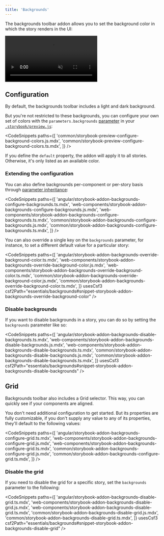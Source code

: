 ```yaml
---
title: 'Backgrounds'
---
```


The backgrounds toolbar addon allows you to set the background color in which the story renders in the UI:

<video autoPlay muted playsInline loop>
  <source
    src="addon-backgrounds-optimized.mp4"
    type="video/mp4"
  />
</video>

## Configuration

By default, the backgrounds toolbar includes a light and dark background.

But you're not restricted to these backgrounds, you can configure your own set of colors with the `parameters.backgrounds` [parameter](../writing-stories/parameters.md) in your [`.storybook/preview.js`](../configure/overview.md#configure-story-rendering):

<!-- prettier-ignore-start -->

<CodeSnippets
  paths={[
    'common/storybook-preview-configure-background-colors.js.mdx',
    'common/storybook-preview-configure-background-colors.ts.mdx',
  ]}
/>

<!-- prettier-ignore-end -->

If you define the `default` property, the addon will apply it to all stories. Otherwise, it's only listed as an available color.

### Extending the configuration

You can also define backgrounds per-component or per-story basis through [parameter inheritance](../writing-stories/parameters.md#component-parameters):

<!-- prettier-ignore-start -->

<CodeSnippets
  paths={[
    'angular/storybook-addon-backgrounds-configure-backgrounds.ts.mdx',
    'web-components/storybook-addon-backgrounds-configure-backgrounds.js.mdx',
    'web-components/storybook-addon-backgrounds-configure-backgrounds.ts.mdx',
    'common/storybook-addon-backgrounds-configure-backgrounds.js.mdx',
    'common/storybook-addon-backgrounds-configure-backgrounds.ts.mdx',
  ]}
/>

<!-- prettier-ignore-end -->

You can also override a single key on the `backgrounds` parameter, for instance, to set a different default value for a particular story:

<!-- prettier-ignore-start -->

<CodeSnippets
  paths={[
    'angular/storybook-addon-backgrounds-override-background-color.ts.mdx',
    'web-components/storybook-addon-backgrounds-override-background-color.js.mdx',
    'web-components/storybook-addon-backgrounds-override-background-color.ts.mdx',
    'common/storybook-addon-backgrounds-override-background-color.js.mdx',
    'common/storybook-addon-backgrounds-override-background-color.ts.mdx',
  ]}
  usesCsf3
  csf2Path="essentials/backgrounds#snippet-storybook-addon-backgrounds-override-background-color"
/>

<!-- prettier-ignore-end -->

### Disable backgrounds

If you want to disable backgrounds in a story, you can do so by setting the `backgrounds` parameter like so:

<!-- prettier-ignore-start -->

<CodeSnippets
  paths={[
    'angular/storybook-addon-backgrounds-disable-backgrounds.ts.mdx',
    'web-components/storybook-addon-backgrounds-disable-backgrounds.js.mdx',
    'web-components/storybook-addon-backgrounds-disable-backgrounds.ts.mdx',
    'common/storybook-addon-backgrounds-disable-backgrounds.js.mdx',
    'common/storybook-addon-backgrounds-disable-backgrounds.ts.mdx',
  ]}
  usesCsf3
  csf2Path="essentials/backgrounds#snippet-storybook-addon-backgrounds-disable-backgrounds"
/>

<!-- prettier-ignore-end -->

## Grid

Backgrounds toolbar also includes a Grid selector. This way, you can quickly see if your components are aligned.

You don't need additional configuration to get started. But its properties are fully customizable, if you don't supply any value to any of its properties, they'll default to the following values:

<!-- prettier-ignore-start -->

<CodeSnippets
  paths={[
    'angular/storybook-addon-backgrounds-configure-grid.ts.mdx',
    'web-components/storybook-addon-backgrounds-configure-grid.js.mdx',
    'web-components/storybook-addon-backgrounds-configure-grid.ts.mdx',
    'common/storybook-addon-backgrounds-configure-grid.js.mdx',
    'common/storybook-addon-backgrounds-configure-grid.ts.mdx',
  ]}
/>

<!-- prettier-ignore-end -->

### Disable the grid

If you need to disable the grid for a specific story, set the `backgrounds` parameter to the following:

<!-- prettier-ignore-start -->

<CodeSnippets
  paths={[
    'angular/storybook-addon-backgrounds-disable-grid.ts.mdx',
    'web-components/storybook-addon-backgrounds-disable-grid.js.mdx',
    'web-components/storybook-addon-backgrounds-disable-grid.ts.mdx',
    'common/storybook-addon-backgrounds-disable-grid.js.mdx',
    'common/storybook-addon-backgrounds-disable-grid.ts.mdx',
  ]}
  usesCsf3
  csf2Path="essentials/backgrounds#snippet-storybook-addon-backgrounds-disable-grid"
/>

<!-- prettier-ignore-end -->
